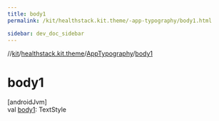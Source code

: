 ```yaml
---
title: body1
permalink: /kit/healthstack.kit.theme/-app-typography/body1.html

sidebar: dev_doc_sidebar
---
```

//[kit](../../../kit.html)/[healthstack.kit.theme](../index.html)/[AppTypography](index.html)/[body1](body1.html)



# body1



[androidJvm]\
val [body1](body1.html): TextStyle




